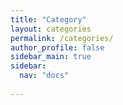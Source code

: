 ```yaml
---
title: "Category"
layout: categories
permalink: /categories/
author_profile: false
sidebar_main: true
sidebar:
  nav: "docs"
  
---
```

